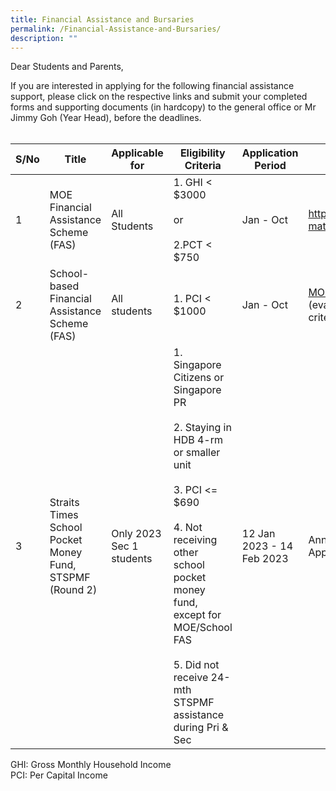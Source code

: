 ```yaml
---
title: Financial Assistance and Bursaries
permalink: /Financial-Assistance-and-Bursaries/
description: ""
---
```

Dear Students and Parents,

If you are interested in applying for the following financial assistance support, please click on the respective links and submit your completed forms and supporting documents (in hardcopy) to the general office or Mr Jimmy Goh (Year Head), before the deadlines.
<br>
<br>


| S/No | Title | Applicable for | Eligibility Criteria | Application Period | Links for more details |
| ---- | ----- | ------ | -------------------- | ------------------ | --------------------- |
| 1 | MOE Financial Assistance Scheme (FAS) | All Students | 1. GHI < $3000<br><br>or<br><br>2.PCT < $750 | Jan - Oct | https://www.moe.gov.sg/financial-matters/financial-assistance |
| 2 | School-based Financial Assistance Scheme (FAS) | All students | 1. PCI < $1000 | Jan - Oct | [MOE FAS Application form](https://drive.google.com/file/d/1juWxDQ1t1uYUvGEPBnmPvy3ZtB-JQafS/view?usp=share_link)<br>(evaluation will be based on school criteria) |
| 3 | Straits Times School Pocket Money Fund, STSPMF (Round 2) | Only 2023 Sec 1 students | 1.	Singapore Citizens  or Singapore PR <br><br>2.	Staying in HDB 4-rm or smaller unit <br><br>3.	PCI <= $690 <br><br>4.	Not receiving other school pocket money fund, except for MOE/School FAS <br><br>5.	Did not receive 24-mth STSPMF assistance during Pri & Sec | 12 Jan 2023 - 14 Feb 2023 | Annex A - 2023 STSPMF Application Form for schools|

GHI: Gross Monthly Household Income <br>PCI: Per Capital Income